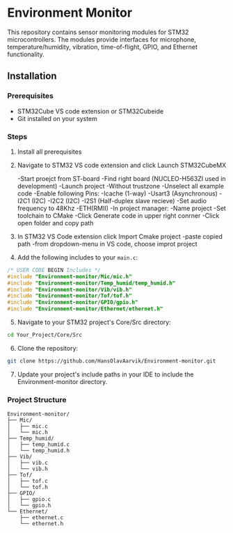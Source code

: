 # Environment Monitor

This repository contains sensor monitoring modules for STM32 microcontrollers. The modules provide interfaces for microphone, temperature/humidity, vibration, time-of-flight, GPIO, and Ethernet functionality.

## Installation

### Prerequisites
- STM32Cube VS code extension or STM32Cubeide
- Git installed on your system

### Steps

1. Install all prerequisites

2. Navigate to STM32 VS code extension and click Launch STM32CubeMX
    
    -Start proejct from ST-board
    -Find right board (NUCLEO-H563ZI used in development)
    -Launch project
        -Without trustzone
        -Unselect all example code
    -Enable following Pins:
        -Icache (1-way)
        -Usart3 (Asynchronous)
        -I2C1 (I2C)
        -I2C2 (I2C)
        -I2S1 (Half-duplex slave recieve)
            -Set audio frequency to 48Khz
        -ETH(RMII)
    -In project manager:
        -Name project
        -Set toolchain to CMake
    -Click Generate code in upper right conrner
        -Click open folder and copy path
3. In STM32 VS Code extension click Import Cmake project
    -paste copied path
    -from dropdown-menu in VS code, choose improt project

4. Add the following includes to your `main.c`:
```c
/* USER CODE BEGIN Includes */
#include "Environment-monitor/Mic/mic.h"
#include "Environment-monitor/Temp_humid/temp_humid.h"
#include "Environment-monitor/Vib/vib.h"
#include "Environment-monitor/Tof/tof.h"
#include "Environment-monitor/GPIO/gpio.h"
#include "Environment-monitor/Ethernet/ethernet.h"
```

5. Navigate to your STM32 project's Core/Src directory:
```bash
cd Your_Project/Core/Src
```

6. Clone the repository:
```bash
git clone https://github.com/HansOlavAarvik/Environment-monitor.git
```



7. Update your project's include paths in your IDE to include the Environment-monitor directory.

### Project Structure
```
Environment-monitor/
├── Mic/
│   ├── mic.c
│   └── mic.h
├── Temp_humid/
│   ├── temp_humid.c
│   └── temp_humid.h
├── Vib/
│   ├── vib.c
│   └── vib.h
├── Tof/
│   ├── tof.c
│   └── tof.h
├── GPIO/
│   ├── gpio.c
│   └── gpio.h
└── Ethernet/
    ├── ethernet.c
    └── ethernet.h
```


